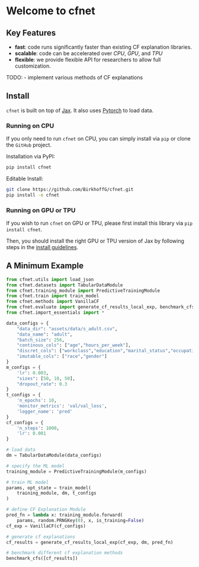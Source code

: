 Welcome to cfnet
================

<!-- WARNING: THIS FILE WAS AUTOGENERATED! DO NOT EDIT! -->

## Key Features

- **fast**: code runs significantly faster than existing CF explanation
  libraries.
- **scalable**: code can be accelerated over *CPU*, *GPU*, and *TPU*
- **flexible**: we provide flexible API for researchers to allow full
  customization.

TODO: - implement various methods of CF explanations

## Install

`cfnet` is built on top of
[Jax](https://jax.readthedocs.io/en/latest/index.html). It also uses
[Pytorch](https://pytorch.org/) to load data.

### Running on CPU

If you only need to run `cfnet` on CPU, you can simply install via `pip`
or clone the `GitHub` project.

Installation via PyPI:

``` bash
pip install cfnet
```

Editable Install:

``` bash
git clone https://github.com/BirkhoffG/cfnet.git
pip install -e cfnet
```

### Running on GPU or TPU

If you wish to run `cfnet` on GPU or TPU, please first install this
library via `pip install cfnet`.

Then, you should install the right GPU or TPU version of Jax by
following steps in the [install
guidelines](https://github.com/google/jax#installation).

## A Minimum Example

``` python
from cfnet.utils import load_json
from cfnet.datasets import TabularDataModule
from cfnet.training_module import PredictiveTrainingModule
from cfnet.train import train_model
from cfnet.methods import VanillaCF
from cfnet.evaluate import generate_cf_results_local_exp, benchmark_cfs
from cfnet.import_essentials import *

data_configs = {
    "data_dir": "assets/data/s_adult.csv",
    "data_name": "adult",
    "batch_size": 256,
    "continous_cols": ["age","hours_per_week"],
    "discret_cols": ["workclass","education","marital_status","occupation","race","gender"],
    "imutable_cols": ["race","gender"]
}
m_configs = {
    'lr': 0.003,
    "sizes": [50, 10, 50],
    "dropout_rate": 0.3
}
t_configs = {
    'n_epochs': 10,
    'monitor_metrics': 'val/val_loss',
    'logger_name': 'pred'
}
cf_configs = {
    'n_steps': 1000,
    'lr': 0.001
}

# load data
dm = TabularDataModule(data_configs)

# specify the ML model 
training_module = PredictiveTrainingModule(m_configs)

# train ML model
params, opt_state = train_model(
    training_module, dm, t_configs
)

# define CF Explanation Module
pred_fn = lambda x: training_module.forward(
    params, random.PRNGKey(0), x, is_training=False)
cf_exp = VanillaCF(cf_configs)

# generate cf explanations
cf_results = generate_cf_results_local_exp(cf_exp, dm, pred_fn)

# benchmark different cf explanation methods
benchmark_cfs([cf_results])
```
